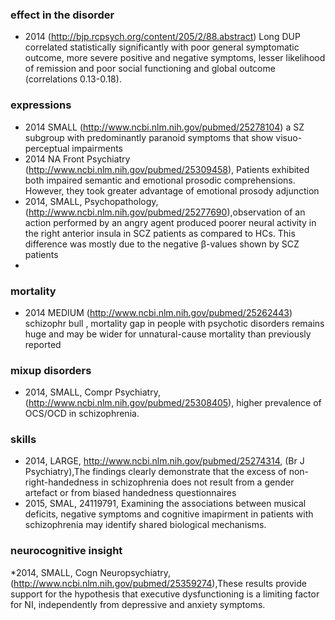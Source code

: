 ### effect in the disorder

* 2014 (http://bjp.rcpsych.org/content/205/2/88.abstract) Long DUP correlated statistically significantly with poor general symptomatic outcome, more severe positive and negative symptoms, lesser likelihood of remission and poor social functioning and global outcome (correlations 0.13-0.18).

### expressions

* 2014 SMALL (http://www.ncbi.nlm.nih.gov/pubmed/25278104)  a SZ subgroup with predominantly paranoid symptoms that show  visuo-perceptual impairments
* 2014 NA Front Psychiatry (http://www.ncbi.nlm.nih.gov/pubmed/25309458), Patients exhibited both impaired semantic and emotional prosodic comprehensions. However, they took greater advantage of emotional prosody adjunction
* 2014, SMALL, Psychopathology, (http://www.ncbi.nlm.nih.gov/pubmed/25277690),observation of an action performed by an angry agent produced poorer neural activity in the right anterior insula in SCZ patients as compared to HCs. This difference was mostly due to the negative β-values shown by SCZ patients
* 
### mortality

* 2014 MEDIUM (http://www.ncbi.nlm.nih.gov/pubmed/25262443) schizophr bull , mortality gap in people with psychotic disorders remains huge and may be wider for unnatural-cause mortality than previously reported

### mixup disorders

* 2014, SMALL, Compr Psychiatry, (http://www.ncbi.nlm.nih.gov/pubmed/25308405), higher prevalence of OCS/OCD in schizophrenia.

### skills

* 2014, LARGE, http://www.ncbi.nlm.nih.gov/pubmed/25274314, (Br J Psychiatry),The findings clearly demonstrate that the excess of non-right-handedness in schizophrenia does not result from a gender artefact or from biased handedness questionnaires
* 2015, SMAL, 24119791, Examining the associations between musical deficits, negative symptoms and cognitive imapirment in patients with schizophrenia may identify shared biological mechanisms.

### neurocognitive insight

*2014, SMALL, Cogn Neuropsychiatry,(http://www.ncbi.nlm.nih.gov/pubmed/25359274),These results provide support for the hypothesis that executive dysfunctioning is a limiting factor for NI, independently from depressive and anxiety symptoms.
